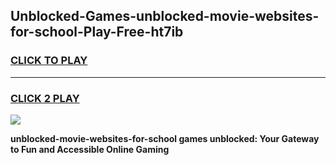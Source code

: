 
## Unblocked-Games-unblocked-movie-websites-for-school-Play-Free-ht7ib
<h3>
<a href="https://premium76.site?title=unblocked-movie-websites-for-school&ref=23A">CLICK TO PLAY</a></h3>
<hr>

<h3>
<a href="https://premium76.site?title=unblocked-movie-websites-for-school&ref=23A">CLICK 2 PLAY</a>
  
</h3>

<a href="https://premium76.site?title=unblocked-movie-websites-for-school&ref=23A"><img src="https://clearcache.store/games.png"></a>


**unblocked-movie-websites-for-school games unblocked: Your Gateway to Fun and Accessible Online Gaming**
